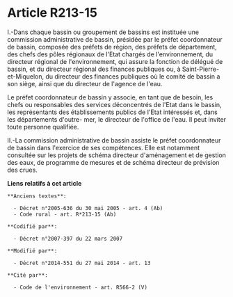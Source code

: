 # Article R213-15

I.-Dans chaque bassin ou groupement de bassins est instituée une commission administrative de bassin, présidée par le préfet
coordonnateur de bassin, composée des préfets de région, des préfets de département, des chefs des pôles régionaux de l'Etat
chargés de l'environnement, du directeur régional de l'environnement, qui assure la fonction de délégué de bassin, et du
directeur régional des finances publiques ou, à Saint-Pierre-et-Miquelon, du directeur des finances publiques où le comité de
bassin a son siège, ainsi que du directeur de l'agence de l'eau. 

Le préfet coordonnateur de bassin y associe, en tant que de besoin, les chefs ou responsables des services déconcentrés de
l'Etat dans le bassin, les représentants des établissements publics de l'Etat intéressés et, dans les départements d'outre-
mer, le directeur de l'office de l'eau. Il peut inviter toute personne qualifiée. 

II.-La commission administrative de bassin assiste le préfet coordonnateur de bassin dans l'exercice de ses compétences. Elle
est notamment consultée sur les projets de schéma directeur d'aménagement et de gestion des eaux, de programme de mesures et
de schéma directeur de prévision des crues.

**Liens relatifs à cet article**

	**Anciens textes**:

	  - Décret n°2005-636 du 30 mai 2005 - art. 4 (Ab)
	  - Code rural - art. R*213-15 (Ab)

	**Codifié par**:

	  - Décret n°2007-397 du 22 mars 2007

	**Modifié par**:

	  - Décret n°2014-551 du 27 mai 2014 - art. 13

	**Cité par**:

	  - Code de l'environnement - art. R566-2 (V)
